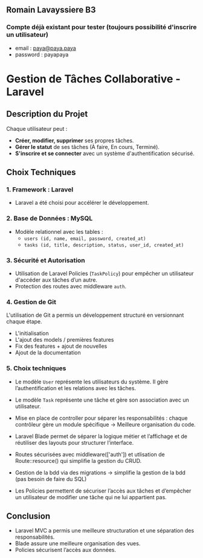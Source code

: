 ## Romain Lavayssiere B3
### Compte déjà existant pour tester (toujours possibilité d'inscrire un utilisateur)
- email : paya@paya.paya
- password : payapaya
# Gestion de Tâches Collaborative - Laravel

## Description du Projet
Chaque utilisateur peut :
- **Créer, modifier, supprimer** ses propres tâches.
- **Gérer le statut** de ses tâches (À faire, En cours, Terminé).
- **S'inscrire et se connecter** avec un système d'authentification sécurisé.

## Choix Techniques

###  **1. Framework : Laravel**
- Laravel a été choisi pour accélérer le développement.

###  **2. Base de Données : MySQL**
- Modèle relationnel avec les tables :
  - `users (id, name, email, password, created_at)`
  - `tasks (id, title, description, status, user_id, created_at)`

###  **3. Sécurité et Autorisation**
- Utilisation de Laravel Policies (`TaskPolicy`) pour empêcher un utilisateur d'accéder aux tâches d’un autre.
- Protection des routes avec middleware `auth`.

###  **4. Gestion de Git**
L'utilisation de Git a permis un développement structuré en versionnant chaque étape.
- L'initialisation
- L'ajout des models / premières features
- Fix des features + ajout de nouvelles
- Ajout de la documentation

### **5. Choix techniques**
- Le modèle `User` représente les utilisateurs du système. Il gère l’authentification et les relations avec les tâches.
- Le modèle `Task` représente une tâche et gère son association avec un utilisateur.

- Mise en place de controller pour séparer les responsabilités : chaque contrôleur gère un module spécifique -> Meilleure organisation du code.

- Laravel Blade permet de séparer la logique métier et l’affichage et de réutiliser des layouts pour structurer l’interface.

- Routes sécurisées avec middleware(['auth']) et utlisation de Route::resource() qui simplifie la gestion du CRUD.

- Gestion de la bdd via des migrations -> simplifie la gestion de la bdd (pas besoin de faire du SQL)

- Les Policies permettent de sécuriser l’accès aux tâches et d’empêcher un utilisateur de modifier une tâche qui ne lui appartient pas.

##  Conclusion
- Laravel MVC a permis une meilleure structuration et une séparation des responsabilités.
- Blade assure une meilleure organisation des vues.
- Policies sécurisent l’accès aux données.